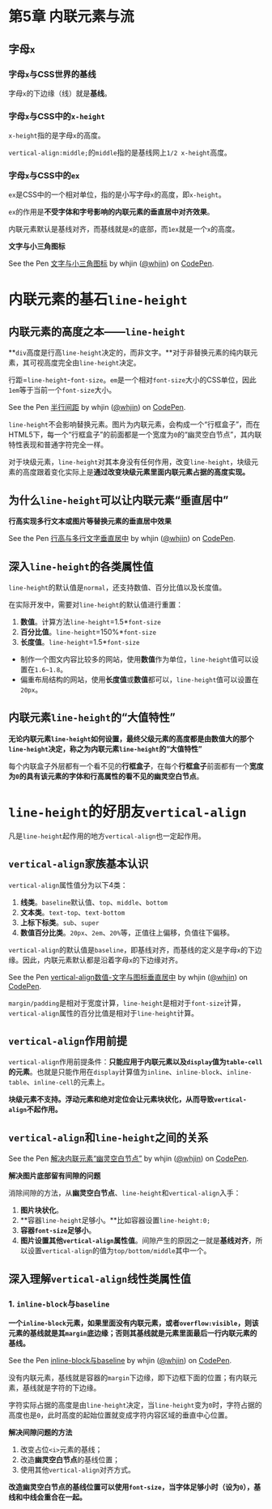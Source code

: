 ﻿# 第5章 内联元素与流 #

## 字母`x` ##

### 字母`x`与CSS世界的基线 ###

字母`x`的下边缘（线）就是**基线**。

### 字母`x`与CSS中的`x-height` ###

`x-height`指的是字母`x`的高度。

`vertical-align:middle;`的`middle`指的是基线网上`1/2 x-height`高度。

### 字母`x`与CSS中的`ex` ###

`ex`是CSS中的一个相对单位，指的是小写字母`x`的高度，即`x-height`。

`ex`的作用是**不受字体和字号影响的内联元素的垂直居中对齐效果**。

内联元素默认是基线对齐，而基线就是`x`的底部，而`1ex`就是一个`x`的高度。

**文字与小三角图标**

<p data-height="265" data-theme-id="0" data-slug-hash="xJLGab" data-default-tab="css,result" data-user="whjin" data-pen-title="文字与小三角图标" class="codepen">See the Pen <a href="https://codepen.io/whjin/pen/xJLGab/">文字与小三角图标</a> by whjin (<a href="https://codepen.io/whjin">@whjin</a>) on <a href="https://codepen.io">CodePen</a>.</p>
<script async src="https://static.codepen.io/assets/embed/ei.js"></script>

# 内联元素的基石`line-height` #

## 内联元素的高度之本——`line-height` ##

**`div`高度是行高`line-height`决定的，而非文字。**对于非替换元素的纯内联元素，其可视高度完全由`line-height`决定。

行距=`line-height`-`font-size`。`em`是一个相对`font-size`大小的CSS单位，因此`1em`等于当前一个`font-size`大小。

<p data-height="265" data-theme-id="0" data-slug-hash="OwjMwy" data-default-tab="css,result" data-user="whjin" data-pen-title="半行间距" class="codepen">See the Pen <a href="https://codepen.io/whjin/pen/OwjMwy/">半行间距</a> by whjin (<a href="https://codepen.io/whjin">@whjin</a>) on <a href="https://codepen.io">CodePen</a>.</p>
<script async src="https://static.codepen.io/assets/embed/ei.js"></script>

`line-height`不会影响替换元素。图片为内联元素，会构成一个“行框盒子”，而在HTML5下，每一个“行框盒子”的前面都是一个宽度为`0`的“幽灵空白节点”，其内联特性表现和普通字符完全一样。

对于块级元素，`line-height`对其本身没有任何作用，改变`line-height`，块级元素的高度跟着变化实际上是**通过改变块级元素里面内联元素占据的高度实现。**

## 为什么`line-height`可以让内联元素“垂直居中” ##

**行高实现多行文本或图片等替换元素的垂直居中效果**

<p data-height="265" data-theme-id="0" data-slug-hash="pZrgMd" data-default-tab="css,result" data-user="whjin" data-pen-title="行高与多行文字垂直居中" class="codepen">See the Pen <a href="https://codepen.io/whjin/pen/pZrgMd/">行高与多行文字垂直居中</a> by whjin (<a href="https://codepen.io/whjin">@whjin</a>) on <a href="https://codepen.io">CodePen</a>.</p>
<script async src="https://static.codepen.io/assets/embed/ei.js"></script>

## 深入`line-height`的各类属性值 ##

`line-height`的默认值是`normal`，还支持数值、百分比值以及长度值。

在实际开发中，需要对`line-height`的默认值进行重置： 

1. **数值**。计算方法`line-height`=1.5*`font-size`
2. **百分比值**。`line-height`=150%*`font-size`
3. **长度值**。`line-height`=1.5*`font-size`

- 制作一个图文内容比较多的网站，使用**数值**作为单位，`line-height`值可以设置在`1.6~1.8`。
- 偏重布局结构的网站，使用**长度值**或**数值**都可以，`line-height`值可以设置在`20px`。

## 内联元素`line-height`的“大值特性” ##

**无论内联元素`line-height`如何设置，最终父级元素的高度都是由数值大的那个`line-height`决定，称之为内联元素`line-height`的“大值特性”**

每个内联盒子外层都有一个看不见的**行框盒子**，在每个**行框盒子**前面都有一个**宽度为`0`**的具有该元素的字体和行高属性的看不见的**幽灵空白节点**。

# `line-height`的好朋友`vertical-align` #

凡是`line-height`起作用的地方`vertical-align`也一定起作用。

## `vertical-align`家族基本认识 ##

`vertical-align`属性值分为以下4类：

1. **线类**。`baseline`默认值、`top`、`middle`、`bottom`
2. **文本类**。`text-top`、`text-bottom`
3. **上标下标类**。`sub`、`super`
4. **数值百分比类**。`20px`、`2em`、`20%`等，正值往上偏移，负值往下偏移。

`vertical-align`的默认值是`baseline`，即基线对齐，而基线的定义是字母`x`的下边缘。因此，内联元素默认都是沿着字母`x`的下边缘对齐。

<p data-height="265" data-theme-id="0" data-slug-hash="ajyNrO" data-default-tab="css,result" data-user="whjin" data-pen-title="vertical-align数值-文字与图标垂直居中" class="codepen">See the Pen <a href="https://codepen.io/whjin/pen/ajyNrO/">vertical-align数值-文字与图标垂直居中</a> by whjin (<a href="https://codepen.io/whjin">@whjin</a>) on <a href="https://codepen.io">CodePen</a>.</p>
<script async src="https://static.codepen.io/assets/embed/ei.js"></script>

`margin/padding`是相对于宽度计算，`line-height`是相对于`font-size`计算，`vertical-align`属性的百分比值是相对于`line-height`计算。

## `vertical-align`作用前提 ##

`vertical-align`作用前提条件：**只能应用于内联元素以及`display`值为`table-cell`的元素**。也就是只能作用在`display`计算值为`inline`、`inline-block`、`inline-table`、`inline-cell`的元素上。

**块级元素不支持。浮动元素和绝对定位会让元素块状化，从而导致`vertical-align`不起作用。**

## `vertical-align`和`line-height`之间的关系 ##

<p data-height="265" data-theme-id="0" data-slug-hash="yqoJzB" data-default-tab="css,result" data-user="whjin" data-pen-title="解决内联元素“幽灵空白节点”" class="codepen">See the Pen <a href="https://codepen.io/whjin/pen/yqoJzB/">解决内联元素“幽灵空白节点”</a> by whjin (<a href="https://codepen.io/whjin">@whjin</a>) on <a href="https://codepen.io">CodePen</a>.</p>
<script async src="https://static.codepen.io/assets/embed/ei.js"></script>

**解决图片底部留有间隙的问题**

消除间隙的方法，从**幽灵空白节点**、`line-height`和`vertical-align`入手：

1. **图片块状化**。
2. **容器`line-height`足够小。**比如容器设置`line-height:0;`
3. **容器`font-size`足够小**。
4. **图片设置其他`vertical-align`属性值**。间隙产生的原因之一就是**基线对齐**，所以设置`vertical-align`的值为`top/bottom/middle`其中一个。

## 深入理解`vertical-align`线性类属性值 ##

### 1. `inline-block`与`baseline` ###

**一个`inline-block`元素，如果里面没有内联元素，或者`overflow:visible`，则该元素的基线就是其`margin`底边缘；否则其基线就是元素里面最后一行内联元素的基线。**

<p data-height="265" data-theme-id="0" data-slug-hash="gjxMNq" data-default-tab="css,result" data-user="whjin" data-pen-title="inline-block与baseline" class="codepen">See the Pen <a href="https://codepen.io/whjin/pen/gjxMNq/">inline-block与baseline</a> by whjin (<a href="https://codepen.io/whjin">@whjin</a>) on <a href="https://codepen.io">CodePen</a>.</p>
<script async src="https://static.codepen.io/assets/embed/ei.js"></script>

没有内联元素，基线就是容器的`margin`下边缘，即下边框下面的位置；有内联元素，基线就是字符的下边缘。

字符实际占据的高度是由`line-height`决定，当`line-height`变为`0`时，字符占据的高度也是`0`，此时高度的起始位置就变成字符内容区域的垂直中心位置。

**解决间隙问题的方法**

1. 改变占位`<i>`元素的基线；
2. 改造**幽灵空白节点**的基线位置；
3. 使用其他`vertical-align`对齐方式。

**改造幽灵空白节点的基线位置可以使用`font-size`，当字体足够小时（设为`0`），基线和中线会重合在一起。**




